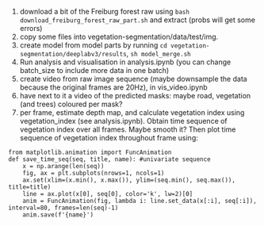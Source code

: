 1. download a bit of the Freiburg forest raw using `bash download_freiburg_forest_raw_part.sh` and extract (probs will get some errors)
2. copy some files into vegetation-segmentation/data/test/img.
3. create model from model parts by running `cd vegetation-segmentation/deeplabv3/results`, `sh model_merge.sh`
4. Run analysis and visualisation in analysis.ipynb (you can change batch_size to include more data in one batch)
5. create video from raw image sequence (maybe downsample the data because the original frames are 20Hz), in vis_video.ipynb
6. have next to it a video of the predicted masks: maybe road, vegetation (and trees) coloured per mask?
7. per frame, estimate depth map, and calculate vegetation index using vegetation_index (see analysis.ipynb). Obtain time sequence of vegetation index over all frames. Maybe smooth it? Then plot time sequence of vegetation index throughout frame using:

```
from matplotlib.animation import FuncAnimation
def save_time_seq(seq, title, name): #univariate sequence
    x = np.arange(len(seq))
    fig, ax = plt.subplots(nrows=1, ncols=1)
    ax.set(xlim=(x.min(), x.max()), ylim=(seq.min(), seq.max()), title=title)
    line = ax.plot(x[0], seq[0], color='k', lw=2)[0]
    anim = FuncAnimation(fig, lambda i: line.set_data(x[:i], seq[:i]), interval=80, frames=len(seq)-1)
    anim.save(f'{name}')
```